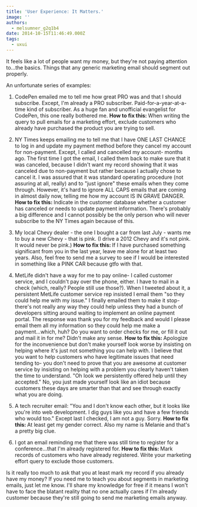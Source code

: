 ```yaml
---
title: 'User Experience: It Matters.'
image: ''
authors:
  - melsumner_g2q1b4
date: 2014-10-15T11:46:49.000Z
tags:
  - uxui
---
```

It feels like a lot of people want my money, but they're not paying attention to...the basics. Things that any generic marketing email should segment out properly.

An unfortunate series of examples:

1. CodePen emailed me to tell me how great PRO was and that I should subscribe. Except, I'm already a PRO subscriber. Paid-for-a-year-at-a-time kind of subscriber. As a huge fan and unofficial evangelist for CodePen, this one really bothered me.
<strong>How to fix this: </strong> When writing the query to pull emails for a marketing effort, exclude customers who already have purchased the product you are trying to sell.

2. NY Times keeps emailing me to tell me that I have ONE LAST CHANCE to log in and update my payment method before they cancel my account for non-payment. Except, I called and cancelled my account- months ago. The first time I got the email, I called them back to make sure that it was canceled, because I didn't want my record showing that it was canceled due to non-payment but rather because I actually chose to cancel it. I was assured that it was standard operating procedure (not assuring at all, really) and to "just ignore" these emails when they come through. However, it's hard to ignore ALL CAPS emails that are coming in almost daily now, telling me how my account IS IN GRAVE DANGER.
<strong>How to fix this: </strong>Indicate in the customer database whether a customer has canceled or needs to update payment information. There's probably a big difference and I cannot possibly be the only person who will never subscribe to the NY Times again because of this.

3. My local Chevy dealer - the one I bought a car from last July - wants me to buy a new Chevy - that is pink. (I drive a 2012 Chevy and it's not pink. It would never be pink.)
<strong>How to fix this: </strong> If I have purchased something significant from you in the last year, leave me alone for at least two years. Also, feel free to send me a survey to see if I would be interested in something like a PINK CAR because gtfo with that.

4. MetLife didn't have a way for me to pay online- I called customer service, and I couldn't pay over the phone, either. I have to mail in a check (which, really? People still use those?). When I tweeted about it, a persistent MetLife customer service rep insisted I email them "so they could help me with my issue." I finally emailed them to make it stop- there's not really any way they could help unless they had a bunch of developers sitting around waiting to implement an online payment portal. The response was thank you for my feedback and would I please email them all my information so they could help me make a payment...which, huh? Do you want to order checks for me, or fill it out and mail it in for me? Didn't make any sense.
<strong>How to fix this: </strong> Apologize for the inconvenience but don't make yourself look worse by insisting on helping where it's just not something you can help with. I believe that you want to help customers who have legitimate issues that need tending to- you don't need to prove that you are awesome at customer service by insisting on helping with a problem you clearly haven't taken the time to understand. "Oh look we persistently offered help until they accepted." No, you just made yourself look like an idiot because customers these days are smarter than that and see through exactly what you are doing.

5. A tech recruiter email: "You and I don't know each other, but it looks like you're into web development. I dig guys like you and have a few friends who would too." Except last I checked, I am not a guy. Sorry.
<strong>How to fix this: </strong> At least get my gender correct. Also my name is Melanie and that's a pretty big clue.

6. I got an email reminding me that there was still time to register for a conference...that I'm already registered for.
<strong>How to fix this: </strong> Mark records of customers who have already registered. Write your marketing effort query to exclude those customers.

Is it really too much to ask that you at least mark my record if you already have my money? If you need me to teach you about segments in marketing emails, just let me know. I'll share my knowledge for free if it means I won't have to face the blatant reality that no one actually cares if I'm already customer because they're still going to send me marketing emails anyway.